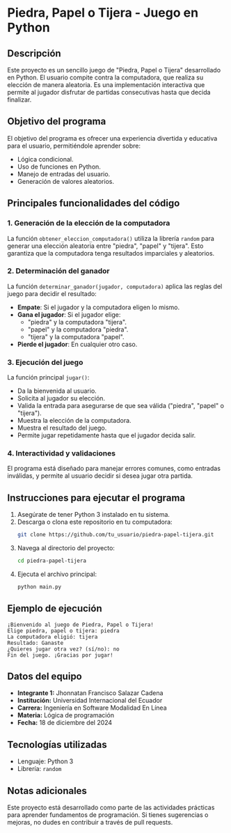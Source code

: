 # Piedra, Papel o Tijera - Juego en Python

## Descripción
Este proyecto es un sencillo juego de "Piedra, Papel o Tijera" desarrollado en Python. El usuario compite contra la computadora, que realiza su elección de manera aleatoria. Es una implementación interactiva que permite al jugador disfrutar de partidas consecutivas hasta que decida finalizar.

## Objetivo del programa
El objetivo del programa es ofrecer una experiencia divertida y educativa para el usuario, permitiéndole aprender sobre:

- Lógica condicional.
- Uso de funciones en Python.
- Manejo de entradas del usuario.
- Generación de valores aleatorios.

## Principales funcionalidades del código

### 1. **Generación de la elección de la computadora**
La función `obtener_eleccion_computadora()` utiliza la librería `random` para generar una elección aleatoria entre "piedra", "papel" y "tijera". Esto garantiza que la computadora tenga resultados imparciales y aleatorios.

### 2. **Determinación del ganador**
La función `determinar_ganador(jugador, computadora)` aplica las reglas del juego para decidir el resultado:

- **Empate**: Si el jugador y la computadora eligen lo mismo.
- **Gana el jugador**: Si el jugador elige:
  - "piedra" y la computadora "tijera".
  - "papel" y la computadora "piedra".
  - "tijera" y la computadora "papel".
- **Pierde el jugador**: En cualquier otro caso.

### 3. **Ejecución del juego**
La función principal `jugar()`:

- Da la bienvenida al usuario.
- Solicita al jugador su elección.
- Valida la entrada para asegurarse de que sea válida ("piedra", "papel" o "tijera").
- Muestra la elección de la computadora.
- Muestra el resultado del juego.
- Permite jugar repetidamente hasta que el jugador decida salir.

### 4. **Interactividad y validaciones**
El programa está diseñado para manejar errores comunes, como entradas inválidas, y permite al usuario decidir si desea jugar otra partida.

## Instrucciones para ejecutar el programa
1. Asegúrate de tener Python 3 instalado en tu sistema.
2. Descarga o clona este repositorio en tu computadora:
   ```bash
   git clone https://github.com/tu_usuario/piedra-papel-tijera.git
   ```
3. Navega al directorio del proyecto:
   ```bash
   cd piedra-papel-tijera
   ```
4. Ejecuta el archivo principal:
   ```bash
   python main.py
   ```

## Ejemplo de ejecución
```plaintext
¡Bienvenido al juego de Piedra, Papel o Tijera!
Elige piedra, papel o tijera: piedra
La computadora eligió: tijera
Resultado: Ganaste
¿Quieres jugar otra vez? (sí/no): no
Fin del juego. ¡Gracias por jugar!
```

## Datos del equipo
- **Integrante 1:** Jhonnatan Francisco Salazar Cadena
- **Institución:** Universidad Internacional del Ecuador
- **Carrera:** Ingeniería en Software Modalidad En Línea
- **Materia:** Lógica de programación
- **Fecha:** 18 de diciembre del 2024

## Tecnologías utilizadas
- Lenguaje: Python 3
- Librería: `random`

## Notas adicionales
Este proyecto está desarrollado como parte de las actividades prácticas para aprender fundamentos de programación. Si tienes sugerencias o mejoras, no dudes en contribuir a través de pull requests.
